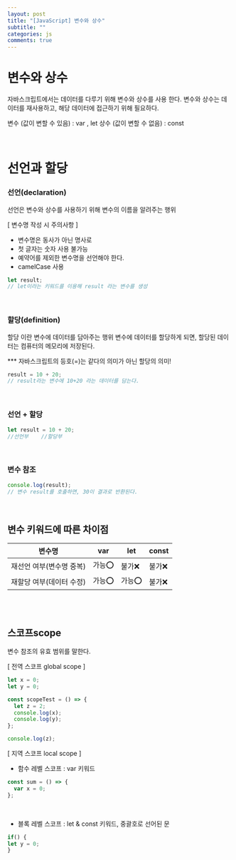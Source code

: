 ```yaml
---
layout: post
title: "[JavaScript] 변수와 상수"
subtitle: ""
categories: js
comments: true
---
```


# 변수와 상수

자바스크립트에서는 데이터를 다루기 위해 변수와 상수를 사용 한다. 변수와 상수는 데이터를 재사용하고, 해당 데이터에 접근하기 위해 필요하다.

변수 (값이 변할 수 있음) : var , let
상수 (값이 변할 수 없음) : const

<br>

# 선언과 할당

### 선언(declaration)

선언은 변수와 상수를 사용하기 위해 변수의 이름을 알려주는 행위

[ 변수명 작성 시 주의사항 ]<br>

- 변수명은 동사가 아닌 명사로
- 첫 글자는 숫자 사용 불가능
- 예약어를 제외한 변수명을 선언해야 한다.
- camelCase 사용

```js
let result;
// let이라는 키워드를 이용해 result 라는 변수를 생성
```

<br>

### 할당(definition)

할당 이란 변수에 데이터를 담아주는 행위
변수에 데이터를 할당하게 되면, 할당된 데이터는 컴퓨터의 메모리에 저장된다.

\*\*\* 자바스크립트의 등호(=)는 같다의 의미가 아닌 할당의 의미!

```js
result = 10 + 20;
// result라는 변수에 10+20 라는 데이터를 담는다.
```

<br>

### 선언 + 할당

```js
let result = 10 + 20;
//선언부    //할당부
```

<br>

### 변수 참조

```js
console.log(result);
// 변수 result를 호출하면, 30이 결과로 반환된다.
```

<br>

## 변수 키워드에 따른 차이점

| 변수명                   | var     | let     | const  |
| ------------------------ | ------- | ------- | ------ |
| 재선언 여부(변수명 중복) | 가능⭕️ | 불가❌  | 불가❌ |
| 재할당 여부(데이터 수정) | 가능⭕️ | 가능⭕️ | 불가❌ |

<br>
<br>

## 스코프scope

변수 참조의 유효 범위를 말한다.

[ 전역 스코프 global scope ]

```js
let x = 0;
let y = 0;

const scopeTest = () => {
  let z = 2;
  console.log(x);
  console.log(y);
};

console.log(z);
```

[ 지역 스코프 local scope ]

- 함수 레벨 스코프 : var 키워드

```js
const sum = () => {
  var x = 0;
};
```

<br>

- 블록 레벨 스코프 : let & const 키워드, 중괄호로 선어된 문

```js
if() {
let y = 0;
}
```
